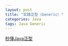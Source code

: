 ```yaml
---
layout: post
title: "实践泛型（Generic）"
categories: Java
tags: Java Generic
---
```


[秒懂Java泛型](https://blog.csdn.net/ShuSheng0007/article/details/80720406)
